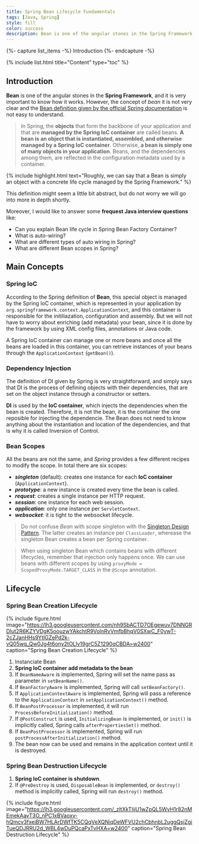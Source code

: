 ```yaml
---
title: Spring Bean Lifecycle Fundamentals
tags: [Java, Spring]
style: fill
color: success
description: Bean is one of the angular stones in the Spring Framework. What are you waiting for to learn more about it?
---
```


{%- capture list_items -%}
Introduction
{%- endcapture -%}

{% include list.html title="Content" type="toc" %}

## Introduction

**Bean** is one of the angular stones in the **Spring Framework**, and it is very important to know how it works. However, the concept of _bean_ it is not very clear and the [Bean definition given by the official Spring documentation](https://docs.spring.io/spring/docs/current/spring-framework-reference/core.html#beans-introduction) is not easy to understand.

>In Spring, the **objects** that form the backbone of your application and that are **managed by the Spring IoC container** are called beans. **A bean is an object that is instantiated, assembled, and otherwise managed by a Spring IoC container**. Otherwise, **a bean is simply one of many objects in your application**. Beans, and the dependencies among them, are reflected in the configuration metadata used by a container.

{% include highlight.html text="Roughly, we can say that a Bean is simply an object with a concrete life cycle managed by the Spring Framework." %}

This definition might seem a little bit abstract, but do not worry we will go into more in depth shortly.

Moreover, I would like to answer some **frequest Java interview questions** like:

- Can you explain Bean life cycle in Spring Bean Factory Container?
- What is auto-wiring?
- What are different types of auto wiring in Spring?
- What are different Bean scopes in Spring?

## Main Concepts

### Spring IoC

According to the Spring definition of **Bean**, this special object is managed by the Spring IoC container, which is represented in your application by `org.springframework.context.ApplicationContext`, and this container is responsible for the initiliazation, configuration and assembly. But we will not have to worry about enriching (add metadata) your bean, since it is done by the framework by using XML config files, annotations or Java code.

A Spring IoC container can manage one or more beans and once all the beans are loaded in this container, you can retrieve instances of your beans through the `ApplicationContext` (`getBean()`).

### Dependency Injection

The definition of DI given by Spring is very straightforward, and simply says that DI is the process of defining objects with their dependencies, that are set on the object instance through a constructor or setters.

**DI** is used by the **IoC container**, which injects the dependencies when the bean is created. Therefore, it is not the bean, it is the container the one reposible for injecting the dependencie. The Bean does not need to know anything about the instantiation and location of the dependencies, and that is why it is called Inversion of Control.

### Bean Scopes

All the beans are not the same, and _Spring_ provides a few different recipes to modify the scope. In total there are six scopes:
- **_singleton_** (default): creates one instance for each **IoC container** (`ApplicationContext`). 
- **_prototype_**: a new instance is created every time the bean is called.
- **_request_**: creates a single instance per HTTP request.
- **_session_**: one instance for each web session.
- **_application_**: only one instance per `ServletContext`.
- _**websocket**_: it is tight to the websocket lifecycle.

>Do not confuse _Bean_ with scope singleton with the [Singleton Design Pattern](http://sergiomartinrubio.com/articles/creational-patterns-features#singleton-pattern). The latter creates an instance per `ClassLoader`, wherease the singleton Bean creates a bean per Spring container.

>When using singleton Bean which contains beans with different lifecycles, remember that injection only happens once. We can use beans with different scopes by using `proxyMode = ScopedProxyMode.TARGET_CLASS` in the `@Scope` annotation.

## Lifecycle

### Spring Bean Creation Lifecycle

{% include figure.html image="https://lh3.googleusercontent.com/nh9SbACTD7OEgewuv7DNNGRDlut2R6KZYVDgK5oouzwYAkchtR9VolnRvVmfbBhqV0SXwC_F0ywT-2cZJanHHs9YtIGZePd2k-vQ05wq_Qw0Jg4t6ony2tOLlv19grC5Z1290qCBDA=w2400" caption="Spring Bean Creation Lifecycle" %}

1. Instanciate Bean
2. **Spring IoC container add metadata to the bean**
3. If `BeanNameAware` is implemented, Spring will set the name pass as parameter in `setBeanName()`.
4. If `BeanFactoryAware` is implemented, Spring will call `setBeanFactory()`.
5. If `ApplicationContextAware` is implemented, Spring will pass a reference to the `ApplicationContext` in `setApplicationContext()` method.
6. If `BeanPostProcessor` is implemented, it will run `ProcessBeforeInitialization()` method.
7. If `@PostConstruct` is used, `InitializingBean` is implemented, or `init()` is implicitly called, Spring calls `afterPropertiesSet()` method.
8. If `BeanPostProcessor` is implemented, Spring will run `postProcessAfterInitialization()` method.
9. The bean now can be used and remains in the application context until it is destroyed.


### Spring Bean Destruction Lifecycle

1. **Spring IoC container is shutdown**.
2. If `@PreDestroy` is used, `DisposableBean` is implemented, or `destroy()` method is implicitly called, Spring will run `destroy()` method.

{% include figure.html image="https://lh3.googleusercontent.com/_zltXkTlijU1wZpQL5WvH1r82nMEmekAavT3O_nPC1xBVaoxv-hQmcv3fxeiBW7HLArDWfTK5CQqVeXQNiqDeWFVU2chCbhnbL2uggQsjZgiTueQDJRRU2d_WBL4wDuPQcaPxTvHXA=w2400" caption="Spring Bean Destruction Lifecycle" %}